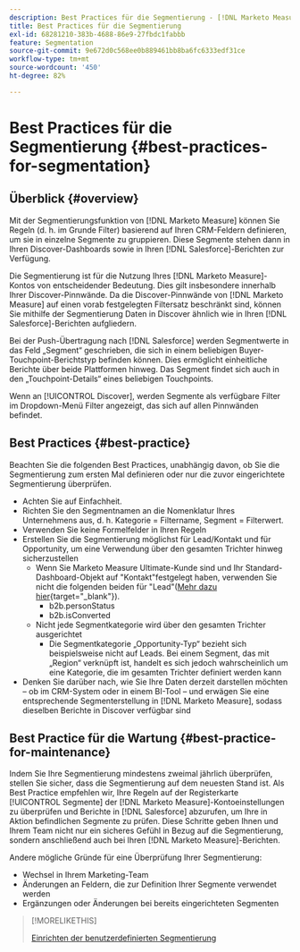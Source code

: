 ```yaml
---
description: Best Practices für die Segmentierung - [!DNL Marketo Measure]
title: Best Practices für die Segmentierung
exl-id: 68281210-383b-4688-86e9-27fbdc1fabbb
feature: Segmentation
source-git-commit: 9e672d0c568ee0b889461bb8ba6fc6333edf31ce
workflow-type: tm+mt
source-wordcount: '450'
ht-degree: 82%

---
```


# Best Practices für die Segmentierung {#best-practices-for-segmentation}

## Überblick {#overview}

Mit der Segmentierungsfunktion von [!DNL Marketo Measure] können Sie Regeln (d. h. im Grunde Filter) basierend auf Ihren CRM-Feldern definieren, um sie in einzelne Segmente zu gruppieren. Diese Segmente stehen dann in Ihren Discover-Dashboards sowie in Ihren [!DNL Salesforce]-Berichten zur Verfügung.

Die Segmentierung ist für die Nutzung Ihres [!DNL Marketo Measure]-Kontos von entscheidender Bedeutung. Dies gilt insbesondere innerhalb Ihrer Discover-Pinnwände. Da die Discover-Pinnwände von [!DNL Marketo Measure] auf einen vorab festgelegten Filtersatz beschränkt sind, können Sie mithilfe der Segmentierung Daten in Discover ähnlich wie in Ihren [!DNL Salesforce]-Berichten aufgliedern.

Bei der Push-Übertragung nach [!DNL Salesforce] werden Segmentwerte in das Feld „Segment“ geschrieben, die sich in einem beliebigen Buyer-Touchpoint-Berichtstyp befinden können. Dies ermöglicht einheitliche Berichte über beide Plattformen hinweg. Das Segment findet sich auch in den „Touchpoint-Details“ eines beliebigen Touchpoints.

Wenn an [!UICONTROL Discover], werden Segmente als verfügbare Filter im Dropdown-Menü Filter angezeigt, das sich auf allen Pinnwänden befindet.

## Best Practices {#best-practice}

Beachten Sie die folgenden Best Practices, unabhängig davon, ob Sie die Segmentierung zum ersten Mal definieren oder nur die zuvor eingerichtete Segmentierung überprüfen.

* Achten Sie auf Einfachheit. 
* Richten Sie den Segmentnamen an die Nomenklatur Ihres Unternehmens aus, d. h. Kategorie = Filtername, Segment = Filterwert.
* Verwenden Sie keine Formelfelder in Ihren Regeln
* Erstellen Sie die Segmentierung möglichst für Lead/Kontakt und für Opportunity, um eine Verwendung über den gesamten Trichter hinweg sicherzustellen
   * Wenn Sie Marketo Measure Ultimate-Kunde sind und Ihr Standard-Dashboard-Objekt auf &quot;Kontakt&quot;festgelegt haben, verwenden Sie nicht die folgenden beiden für &quot;Lead&quot;([Mehr dazu hier](/help/marketo-measure-ultimate/data-integrity-requirement.md){target="_blank"}).
      * b2b.personStatus
      * b2b.isConverted
   * Nicht jede Segmentkategorie wird über den gesamten Trichter ausgerichtet
      * Die Segmentkategorie „Opportunity-Typ“ bezieht sich beispielsweise nicht auf Leads. Bei einem Segment, das mit „Region“ verknüpft ist, handelt es sich jedoch wahrscheinlich um eine Kategorie, die im gesamten Trichter definiert werden kann
* Denken Sie darüber nach, wie Sie Ihre Daten derzeit darstellen möchten – ob im CRM-System oder in einem BI-Tool – und erwägen Sie eine entsprechende Segmenterstellung in [!DNL Marketo Measure], sodass dieselben Berichte in Discover verfügbar sind

## Best Practice für die Wartung {#best-practice-for-maintenance}

Indem Sie Ihre Segmentierung mindestens zweimal jährlich überprüfen, stellen Sie sicher, dass die Segmentierung auf dem neuesten Stand ist. Als Best Practice empfehlen wir, Ihre Regeln auf der Registerkarte [!UICONTROL Segmente] der [!DNL Marketo Measure]-Kontoeinstellungen zu überprüfen und Berichte in [!DNL Salesforce] abzurufen, um Ihre in Aktion befindlichen Segmente zu prüfen. Diese Schritte geben Ihnen und Ihrem Team nicht nur ein sicheres Gefühl in Bezug auf die Segmentierung, sondern anschließend auch bei Ihren [!DNL Marketo Measure]-Berichten.

Andere mögliche Gründe für eine Überprüfung Ihrer Segmentierung:

* Wechsel in Ihrem Marketing-Team
* Änderungen an Feldern, die zur Definition Ihrer Segmente verwendet werden
* Ergänzungen oder Änderungen bei bereits eingerichteten Segmenten

>[!MORELIKETHIS]
>
>[Einrichten der benutzerdefinierten Segmentierung](/help/advanced-marketo-measure-features/segmentation/custom-segmentation.md)

